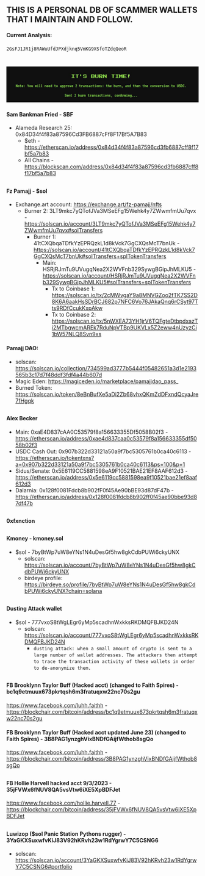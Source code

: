 ## THIS IS A PERSONAL DB OF SCAMMER WALLETS THAT I MAINTAIN AND FOLLOW.
#### Current Analysis:
    2GsFJ1JR1j8RAWuUfdJPXdjknq5VmKG9XSfoTZdqQeoR
#

<img alt="Solana" src="https://github.com/imaclone-sol/Rugger-Wallet-DB/blob/main/PamajjDAO%20burning.JPG" />
              
#### Sam Bankman Fried - SBF
- Alameda Research 25: 0x84D34f4f83a87596Cd3FB6887cFf8F17Bf5A7B83
    - $eth - https://etherscan.io/address/0x84d34f4f83a87596cd3fb6887cff8f17bf5a7b83<br>
    - All Chains - https://blockscan.com/address/0x84d34f4f83a87596cd3fb6887cff8f17bf5a7b83
##
#### Fz Pamajj - $sol
- Exchange.art account: https://exchange.art/fz-pamajj/nfts
    - Burner 2: 3LT9mkc7yQTofJVa3MSeEFg15Wehk4y7ZWwmfmUu7qvx - https://solscan.io/account/3LT9mkc7yQTofJVa3MSeEFg15Wehk4y7ZWwmfmUu7qvx#solTransfers
        - Burner 1: 41tCXQbqaTDfkYzEPRQzkL1d8kVck7GgCXQsMcT7bnUk - https://solscan.io/account/41tCXQbqaTDfkYzEPRQzkL1d8kVck7GgCXQsMcT7bnUk#solTransfers+splTokenTransfers
            - Main: HSRjRJmTu9UVugqNea2X2WVFnb329SywgBGipJhMLKU5 - https://solscan.io/account/HSRjRJmTu9UVugqNea2X2WVFnb329SywgBGipJhMLKU5#solTransfers+splTokenTransfers
                - Tx to Coinbase 1: https://solscan.io/tx/2cMWvgaY9a8MNVGZoo2fTK7SS2D8K6A6aakHsSDrBCJ682p7NFC6Vo76JAkaQnq6rCSyt97Tts9RDfCcukKxpAkw
                - Tx to Coinbase 2: https://solscan.io/tx/5nWXEA73YH1jrV6TQFgteDtbpdxazTi2MTbgwcmAREk7RduNpVTBp9UKVLx5Z2eww4nUzyzCi1bW57NLQ8Svn9xs
#### Pamajj DAO: 
- solscan: https://solscan.io/collection/734599ad3777b5444f05482651a3d1e2193565b3c17d7f48ddf3fdf4a44b607d
- Magic Eden: https://magiceden.io/marketplace/pamajjdao_pass_
- Burned Token: https://solscan.io/token/8eBnBufXe5aDi2Zb68vhxQKmZdDFxndQcyaJre7fHgqk
##
#### Alex Becker
- Main: 0xaE4D837cAA0C53579f8a156633355Df5058B02f3 - https://etherscan.io/address/0xae4d837caa0c53579f8a156633355df5058b02f3
- USDC Cash Out: 0x907b322d33121a50a9f7bc5305761b0ca40c6113 - https://etherscan.io/tokentxns?a=0x907b322d33121a50a9f7bc5305761b0ca40c6113&ps=100&p=1
- Sidus/Senate: 0x5E6119CC5881598eA9F10521BAE21EF8AAF612d3 - https://etherscan.io/address/0x5e6119cc5881598ea9f10521bae21ef8aaf612d3
- Dalarnia: 0x128f0081Fdcb8b902fF0f45Ae90bBE93d87dF47b - https://etherscan.io/address/0x128f0081fdcb8b902ff0f45ae90bbe93d87df47b
##
#### 0xfxnction
##
#### Kmoney - kmoney.sol
- $sol - 7byBtWp7uW8eYNs1N4uDesGf5hw8gkCdbPUWi6ckyUNX
  - solscan: https://solscan.io/account/7byBtWp7uW8eYNs1N4uDesGf5hw8gkCdbPUWi6ckyUNX
  - birdeye profile: https://birdeye.so/profile/7byBtWp7uW8eYNs1N4uDesGf5hw8gkCdbPUWi6ckyUNX?chain=solana
##
#### Dusting Attack wallet
- $sol - 777vxoS8tWgLEgr6yMp5scadhnWxkksRKDMQFBJKD24N
  - solscan: https://solscan.io/account/777vxoS8tWgLEgr6yMp5scadhnWxkksRKDMQFBJKD24N
    - ```dusting attack: when a small amount of crypto is sent to a large number of wallet addresses. The attackers then attempt to trace the transaction activity of these wallets in order to de-anonymize them.```
##
#### FB Brooklynn Taylor Buff (Hacked acct) (changed to Faith Spires)  -  bc1q9etmuux673pkrtqsh6m3fratuqxw22nc70s2gu
https://www.facebook.com/luhh.faithh  -  https://blockchair.com/bitcoin/address/bc1q9etmuux673pkrtqsh6m3fratuqxw22nc70s2gu
#### FB Brooklynn Taylor Buff (Hacked acct updated June 23) (changed to Faith Spires)  -  3B8PAG1ynzghVixBNDfGAijfWthob8sgQo
https://www.facebook.com/luhh.faithh  -  https://blockchair.com/bitcoin/address/3B8PAG1ynzghVixBNDfGAijfWthob8sgQo
##
#### FB Hollie Harvell hacked acct 9/3/2023  -  35jFVWx6fNUV8QA5vsVtw6iXE5XpBDFJet 
https://www.facebook.com/hollie.harvell.77  -  https://blockchair.com/bitcoin/address/35jFVWx6fNUV8QA5vsVtw6iXE5XpBDFJet
##
#### Luwizop ($sol Panic Station Pythons rugger)  -  3YaGKXSuxwfvKiJ83V92hKRvh23w1RdYgrwY7C5CSNG6
- solscan: https://solscan.io/account/3YaGKXSuxwfvKiJ83V92hKRvh23w1RdYgrwY7C5CSNG6#portfolio
##
##
